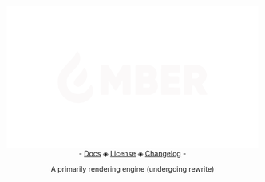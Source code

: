 <div align="center">
  <img src="logo.svg" width=1000>
  - <a href=".">Docs</a> ◈
  <a href="./LICENSE.md">License</a> ◈
  <a href="./CHANGELOG.md">Changelog</a> -
</div>
<p align="center">
  A primarily rendering engine (undergoing rewrite)
</p>
